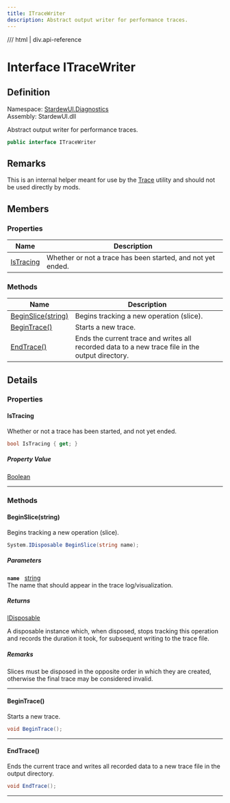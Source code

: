 ```yaml
---
title: ITraceWriter
description: Abstract output writer for performance traces.
---
```


<link rel="stylesheet" href="/StardewUI/stylesheets/reference.css" />

/// html | div.api-reference

# Interface ITraceWriter

## Definition

<div class="api-definition" markdown>

Namespace: [StardewUI.Diagnostics](index.md)  
Assembly: StardewUI.dll  

</div>

Abstract output writer for performance traces.

```cs
public interface ITraceWriter
```

## Remarks

This is an internal helper meant for use by the [Trace](trace.md) utility and should not be used directly by mods.

## Members

### Properties

 | Name | Description |
| --- | --- |
| [IsTracing](#istracing) | Whether or not a trace has been started, and not yet ended. | 

### Methods

 | Name | Description |
| --- | --- |
| [BeginSlice(string)](#beginslicestring) | Begins tracking a new operation (slice). | 
| [BeginTrace()](#begintrace) | Starts a new trace. | 
| [EndTrace()](#endtrace) | Ends the current trace and writes all recorded data to a new trace file in the output directory. | 

## Details

### Properties

#### IsTracing

Whether or not a trace has been started, and not yet ended.

```cs
bool IsTracing { get; }
```

##### Property Value

[Boolean](https://learn.microsoft.com/en-us/dotnet/api/system.boolean)

-----

### Methods

#### BeginSlice(string)

Begins tracking a new operation (slice).

```cs
System.IDisposable BeginSlice(string name);
```

##### Parameters

**`name`** &nbsp; [string](https://learn.microsoft.com/en-us/dotnet/api/system.string)  
The name that should appear in the trace log/visualization.

##### Returns

[IDisposable](https://learn.microsoft.com/en-us/dotnet/api/system.idisposable)

  A disposable instance which, when disposed, stops tracking this operation and records the duration it took, for subsequent writing to the trace file.

##### Remarks

Slices must be disposed in the opposite order in which they are created, otherwise the final trace may be considered invalid.

-----

#### BeginTrace()

Starts a new trace.

```cs
void BeginTrace();
```

-----

#### EndTrace()

Ends the current trace and writes all recorded data to a new trace file in the output directory.

```cs
void EndTrace();
```

-----

